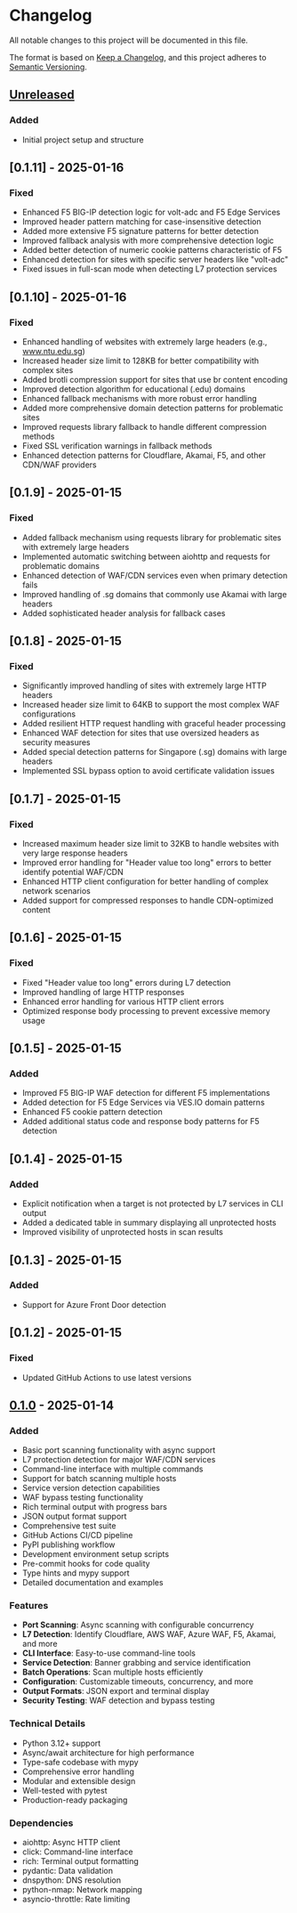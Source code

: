 # Changelog

All notable changes to this project will be documented in this file.

The format is based on [Keep a Changelog](https://keepachangelog.com/en/1.0.0/),
and this project adheres to [Semantic Versioning](https://semver.org/spec/v2.0.0.html).

## [Unreleased]

### Added
- Initial project setup and structure

## [0.1.11] - 2025-01-16

### Fixed
- Enhanced F5 BIG-IP detection logic for volt-adc and F5 Edge Services
- Improved header pattern matching for case-insensitive detection
- Added more extensive F5 signature patterns for better detection
- Improved fallback analysis with more comprehensive detection logic
- Added better detection of numeric cookie patterns characteristic of F5
- Enhanced detection for sites with specific server headers like "volt-adc"
- Fixed issues in full-scan mode when detecting L7 protection services

## [0.1.10] - 2025-01-16

### Fixed
- Enhanced handling of websites with extremely large headers (e.g., www.ntu.edu.sg)
- Increased header size limit to 128KB for better compatibility with complex sites
- Added brotli compression support for sites that use br content encoding
- Improved detection algorithm for educational (.edu) domains
- Enhanced fallback mechanisms with more robust error handling
- Added more comprehensive domain detection patterns for problematic sites
- Improved requests library fallback to handle different compression methods
- Fixed SSL verification warnings in fallback methods
- Enhanced detection patterns for Cloudflare, Akamai, F5, and other CDN/WAF providers

## [0.1.9] - 2025-01-15

### Fixed
- Added fallback mechanism using requests library for problematic sites with extremely large headers
- Implemented automatic switching between aiohttp and requests for problematic domains
- Enhanced detection of WAF/CDN services even when primary detection fails
- Improved handling of .sg domains that commonly use Akamai with large headers
- Added sophisticated header analysis for fallback cases

## [0.1.8] - 2025-01-15

### Fixed
- Significantly improved handling of sites with extremely large HTTP headers
- Increased header size limit to 64KB to support the most complex WAF configurations
- Added resilient HTTP request handling with graceful header processing
- Enhanced WAF detection for sites that use oversized headers as security measures
- Added special detection patterns for Singapore (.sg) domains with large headers
- Implemented SSL bypass option to avoid certificate validation issues

## [0.1.7] - 2025-01-15

### Fixed
- Increased maximum header size limit to 32KB to handle websites with very large response headers
- Improved error handling for "Header value too long" errors to better identify potential WAF/CDN
- Enhanced HTTP client configuration for better handling of complex network scenarios
- Added support for compressed responses to handle CDN-optimized content

## [0.1.6] - 2025-01-15

### Fixed
- Fixed "Header value too long" errors during L7 detection
- Improved handling of large HTTP responses
- Enhanced error handling for various HTTP client errors
- Optimized response body processing to prevent excessive memory usage

## [0.1.5] - 2025-01-15

### Added
- Improved F5 BIG-IP WAF detection for different F5 implementations
- Added detection for F5 Edge Services via VES.IO domain patterns
- Enhanced F5 cookie pattern detection
- Added additional status code and response body patterns for F5 detection

## [0.1.4] - 2025-01-15

### Added
- Explicit notification when a target is not protected by L7 services in CLI output
- Added a dedicated table in summary displaying all unprotected hosts
- Improved visibility of unprotected hosts in scan results

## [0.1.3] - 2025-01-15

### Added
- Support for Azure Front Door detection

## [0.1.2] - 2025-01-15

### Fixed
- Updated GitHub Actions to use latest versions

## [0.1.0] - 2025-01-14

### Added
- Basic port scanning functionality with async support
- L7 protection detection for major WAF/CDN services
- Command-line interface with multiple commands
- Support for batch scanning multiple hosts
- Service version detection capabilities
- WAF bypass testing functionality
- Rich terminal output with progress bars
- JSON output format support
- Comprehensive test suite
- GitHub Actions CI/CD pipeline
- PyPI publishing workflow
- Development environment setup scripts
- Pre-commit hooks for code quality
- Type hints and mypy support
- Detailed documentation and examples

### Features
- **Port Scanning**: Async scanning with configurable concurrency
- **L7 Detection**: Identify Cloudflare, AWS WAF, Azure WAF, F5, Akamai, and more
- **CLI Interface**: Easy-to-use command-line tools
- **Service Detection**: Banner grabbing and service identification
- **Batch Operations**: Scan multiple hosts efficiently
- **Configuration**: Customizable timeouts, concurrency, and more
- **Output Formats**: JSON export and terminal display
- **Security Testing**: WAF detection and bypass testing

### Technical Details
- Python 3.12+ support
- Async/await architecture for high performance
- Type-safe codebase with mypy
- Comprehensive error handling
- Modular and extensible design
- Well-tested with pytest
- Production-ready packaging

### Dependencies
- aiohttp: Async HTTP client
- click: Command-line interface
- rich: Terminal output formatting
- pydantic: Data validation
- dnspython: DNS resolution
- python-nmap: Network mapping
- asyncio-throttle: Rate limiting

[Unreleased]: https://github.com/yourusername/simple-port-checker/compare/v0.1.0...HEAD
[0.1.0]: https://github.com/yourusername/simple-port-checker/releases/tag/v0.1.0
